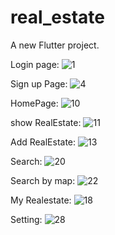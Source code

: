 # real_estate

A new Flutter project.

Login page: 
![1](https://user-images.githubusercontent.com/60394243/147784001-3a50580d-9c4b-4252-8627-b376f0adcd1d.png)


Sign up Page:
![4](https://user-images.githubusercontent.com/60394243/147784212-5d386c8c-27cb-412d-835f-1d8897fb88a5.png)

HomePage:
![10](https://user-images.githubusercontent.com/60394243/147784266-60a1e729-1f16-4c64-ab30-de40441e0f00.png)

show RealEstate:
![11](https://user-images.githubusercontent.com/60394243/147784355-b1842282-cc97-4d62-b84f-5ed595975589.png)

Add RealEstate:
![13](https://user-images.githubusercontent.com/60394243/147784414-7182663b-7244-4444-a72f-28dde2efbf22.png)

Search:
![20](https://user-images.githubusercontent.com/60394243/147784482-b5fdcd13-66e0-4ae8-8f19-d2aa9632ceeb.png)

Search by map:
![22](https://user-images.githubusercontent.com/60394243/147784508-0402a3f3-1234-4cf5-8d43-e3f13874a800.png)

My Realestate:
![18](https://user-images.githubusercontent.com/60394243/147784573-e782eb84-2bb3-4cb0-91ae-62e9aef7aba8.png)

Setting:
![28](https://user-images.githubusercontent.com/60394243/147784643-729d9677-435b-44a8-a85b-978d1d0d7976.png)



